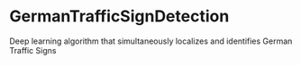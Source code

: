 # GermanTrafficSignDetection
Deep learning algorithm that simultaneously localizes and identifies German Traffic Signs
